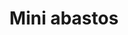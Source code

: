 ---
title: "Mini abastos"
url: /oaxaca-de-juarez/mini-abastos-calle-primero-de-mayo/
shop: comodidad
---